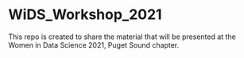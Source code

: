 # WiDS_Workshop_2021
This repo is created to share the material that will be presented at the Women in Data Science 2021, Puget Sound chapter. 
